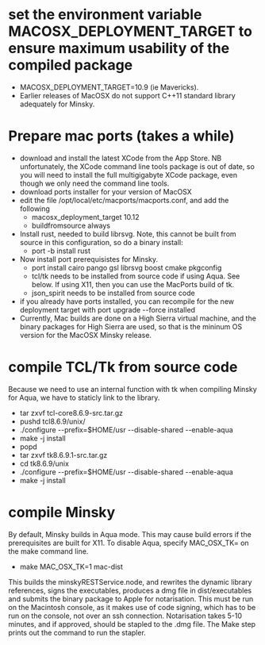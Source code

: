 # set the environment variable MACOSX_DEPLOYMENT_TARGET to ensure maximum usability of the compiled package
 - MACOSX_DEPLOYMENT_TARGET=10.9 (ie Mavericks).
 - Earlier releases of MacOSX do not support C++11 standard library adequately for Minsky.

# Prepare mac ports (takes a while)
- download and install the latest XCode from the App Store. 
NB unfortunately, the XCode command line tools package is out of date, so you will need to install the full multigigabyte XCode package, even though we only need the command line tools.
- download ports installer for your version of MacOSX
- edit the file /opt/local/etc/macports/macports.conf, and add the following
  - macosx_deployment_target 10.12
  - buildfromsource         always
- Install rust, needed to build librsvg. Note, this cannot be built from source in this configuration, so do a binary install:
  - port -b install rust
- Now install port prerequisistes for Minsky. 
  - port install cairo pango gsl librsvg boost cmake pkgconfig
  - tcl/tk needs to be installed from source code if using Aqua. See below. If using X11, then you can use the MacPorts build of tk.
  - json_spirit needs to be installed from source code
- if you already have ports installed, you can recompile for the new deployment target with
  port upgrade --force installed
- Currently, Mac builds are done on a High Sierra virtual machine, and the binary packages for High Sierra are used, so that is the mininum OS version for the MacOSX Minsky release. 


# compile TCL/Tk from source code

Because we need to use an internal function with tk when compiling Minsky for Aqua, we have to staticly link to the library. 

- tar zxvf tcl-core8.6.9-src.tar.gz
- pushd tcl8.6.9/unix/
- ./configure --prefix=$HOME/usr --disable-shared --enable-aqua
- make -j install
- popd
- tar zxvf tk8.6.9.1-src.tar.gz
- cd tk8.6.9/unix 
- ./configure --prefix=$HOME/usr --disable-shared --enable-aqua
- make -j install

  
# compile Minsky
By default, Minsky builds in Aqua mode. This may cause build errors if the prerequisites are built for X11. To disable Aqua, specify MAC_OSX_TK= on the make command line.
  - make MAC_OSX_TK=1 mac-dist
  
This builds the minskyRESTService.node, and rewrites the dynamic library references, signs the executables, produces a dmg file in dist/executables and submits the binary package to Apple for notarisation. This must be run on the Macintosh console, as it makes use of code signing, which has to be run on the console, not over an ssh connection. Notarisation takes 5-10 minutes, and if approved, should be stapled to the .dmg file. The Make step prints out the command to run the stapler.
